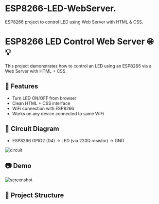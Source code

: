 # ESP8266-LED-WebServer.
ESP8266 project to control LED using Web Server with HTML & CSS.

# ESP8266 LED Control Web Server 🌐💡

This project demonstrates how to control an LED using an ESP8266  via a Web Server with HTML + CSS.

## 🚀 Features
- Turn LED ON/OFF from browser
- Clean HTML + CSS interface
- WiFi connection with ESP8266
- Works on any device connected to same WiFi

## 🔌 Circuit Diagram
- ESP8266 GPIO2 (D4) → LED (via 220Ω resistor) → GND

![circuit](circuit.png)

## 📷 Demo
![screenshot](screenshot.png)

## 📂 Project Structure

